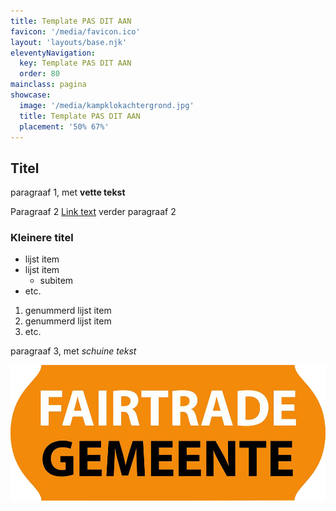 ```yaml
---
title: Template PAS DIT AAN
favicon: '/media/favicon.ico'
layout: 'layouts/base.njk'
eleventyNavigation:
  key: Template PAS DIT AAN
  order: 80
mainclass: pagina
showcase: 
  image: '/media/kampklokachtergrond.jpg'
  title: Template PAS DIT AAN
  placement: '50% 67%'
---
```


## Titel

paragraaf 1, met **vette tekst**

Paragraaf 2 [Link text](https://iets) verder paragraaf 2

### Kleinere titel

* lijst item
* lijst item
  * subitem
* etc.

1. genummerd lijst item
2. genummerd lijst item
3. etc.

paragraaf 3, met *schuine tekst*

![afbeelding](/media/fairtrade.png)